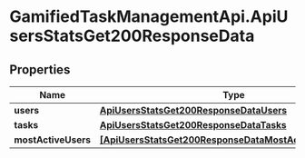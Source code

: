 # GamifiedTaskManagementApi.ApiUsersStatsGet200ResponseData

## Properties

Name | Type | Description | Notes
------------ | ------------- | ------------- | -------------
**users** | [**ApiUsersStatsGet200ResponseDataUsers**](ApiUsersStatsGet200ResponseDataUsers.md) |  | [optional] 
**tasks** | [**ApiUsersStatsGet200ResponseDataTasks**](ApiUsersStatsGet200ResponseDataTasks.md) |  | [optional] 
**mostActiveUsers** | [**[ApiUsersStatsGet200ResponseDataMostActiveUsersInner]**](ApiUsersStatsGet200ResponseDataMostActiveUsersInner.md) |  | [optional] 


